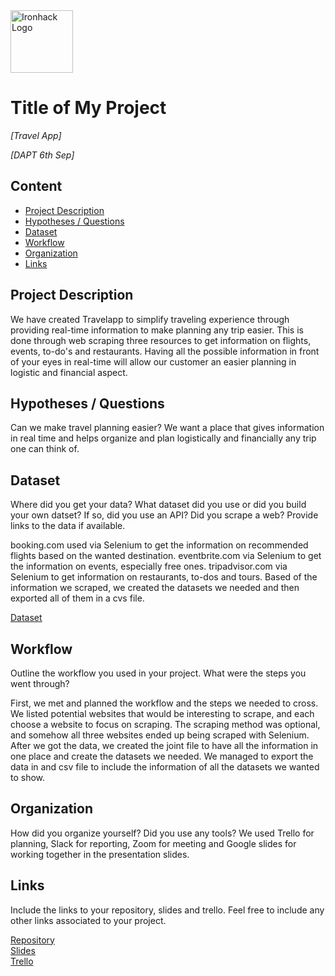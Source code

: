 <img src="https://bit.ly/2VnXWr2" alt="Ironhack Logo" width="100"/>

# Title of My Project
*[Travel App]*

*[DAPT 6th Sep]*

## Content
- [Project Description](#project-description)
- [Hypotheses / Questions](#hypotheses-/-questions)
- [Dataset](#dataset)
- [Workflow](#workflow)
- [Organization](#organization)
- [Links](#links)

<a name="project-description"></a>

## Project Description
We have created Travelapp to simplify traveling experience through providing real-time information to make planning any trip easier. This is done through web scraping three resources to get information on flights, events, to-do's and restaurants. Having all the possible information in front of your eyes in real-time will allow our customer an easier planning in logistic and financial aspect. 

<a name="hypotheses-/-questions"></a>

## Hypotheses / Questions
Can we make travel planning easier? We want a place that gives information in real time and helps organize and plan logistically and financially any trip one can think of.  

<a name="dataset"></a>

## Dataset
Where did you get your data? What dataset did you use or did you build your own datset? If so, did you use an API? Did you scrape a web? Provide links to the data if available.

booking.com used via Selenium to get the information on recommended flights based on the wanted destination.
eventbrite.com via Selenium to get the information on events, especially free ones. 
tripadvisor.com via Selenium to get information on restaurants, to-dos and tours.
Based of the information we scraped, we created the datasets we needed and then exported all of them in a cvs file.

[Dataset]() 

<a name="workflow"></a>

## Workflow
Outline the workflow you used in your project. What were the steps you went through?

First, we met and planned the workflow and the steps we needed to cross. 
We listed potential websites that would be interesting to scrape, and each choose a website to focus on scraping.
The scraping method was optional, and somehow all three websites ended up being scraped with Selenium.
After we got the data, we created the joint file to have all the information in one place and create the datasets we needed.
We managed to export the data in and csv file to include the information of all the datasets we wanted to show. 

<a name="organization"></a>

## Organization
How did you organize yourself? Did you use any tools?
We used Trello for planning, Slack for reporting, Zoom for meeting and Google slides for working together in the presentation slides.

<a name="links"></a>

## Links
Include the links to your repository, slides and trello. Feel free to include any other links associated to your project. 

[Repository](https://github.com/)  
[Slides](https://docs.google.com/presentation/d/10Pa_W-IK3c4OO-liuUgVVz2C38g9E1zPASYh11HFMSE/edit#slide=id.g18a8d40ab25_7_0)  
[Trello](https://trello.com/invite/b/P63Vjx0a/ATTI22841c48b4dacafedd5f6b872ea177cb7E2E6A91/data-thieves-ironhack)  